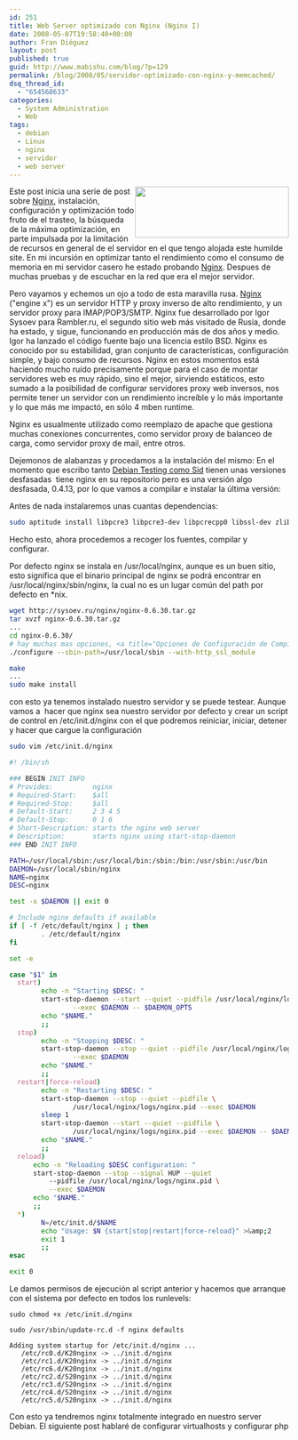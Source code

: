 ```yaml
---
id: 251
title: Web Server optimizado con Nginx (Nginx I)
date: 2008-05-07T19:58:40+00:00
author: Fran Diéguez
layout: post
published: true
guid: http://www.mabishu.com/blog/?p=129
permalink: /blog/2008/05/servidor-optimizado-con-nginx-y-memcached/
dsq_thread_id:
  - "654568633"
categories:
  - System Administration
  - Web
tags:
  - debian
  - Linux
  - nginx
  - servidor
  - web server
---
```

<a href="/assets/2008/05/nginx-black-logo.jpg"><img class="alignright alignnone size-medium wp-image-133 sinborde" style="float: right;" title="Nginx Server" src="/assets/2008/05/nginx-black-logo.jpg" alt="" width="277" height="92" /></a>Este post inicia una serie de post sobre <a title="Wiki de Nginx en Español" href="http://wiki.codemongers.com/NginxEs">Nginx</a>, instalación, configuración y optimización todo fruto de el trasteo, la búsqueda de la máxima optimización, en parte impulsada por la limitación de recursos en general de el servidor en el que tengo alojada este humilde site.
En mi incursión en optimizar tanto el rendimiento como el consumo de memoria en mi servidor casero he estado probando <a title="Wiki de Nginx en Español" href="http://wiki.codemongers.com/NginxEs">Nginx</a>. Despues de muchas pruebas y de escuchar en la red que era el mejor servidor.

Pero vayamos y echemos un ojo a todo de esta maravilla rusa. <a title="Wiki de Nginx en Español" href="http://wiki.codemongers.com/NginxEs">Nginx</a> ("engine x") es un servidor HTTP y proxy inverso de alto rendimiento, y un servidor proxy para IMAP/POP3/SMTP. Nginx fue desarrollado por Igor Sysoev para Rambler.ru, el segundo sitio web más visitado de Rusia, donde ha estado, y sigue, funcionando en producción más de dos años y medio. Igor ha lanzado el código fuente bajo una licencia estilo BSD. Nginx es conocido por su estabilidad, gran conjunto de características, configuración simple, y bajo consumo de recursos.
Nginx en estos momentos está haciendo mucho ruído precisamente porque para el caso de montar servidores web es muy rápido, sino el mejor, sirviendo estáticos, esto sumado a la posibilidad de configurar servidores proxy web inversos, nos permite tener un servidor con un rendimiento increíble y lo más importante y lo que más me impactó, en sólo 4 mben runtime.

Nginx es usualmente utilizado como reemplazo de apache que gestiona muchas conexiones concurrentes, como servidor proxy de balanceo de carga, como servidor proxy de mail, entre otros.

Dejemonos de alabanzas y procedamos a la instalación del mismo:  En el momento que escribo tanto <a title="Installation Nginx on Deban Testing and Unstable" href="http://wiki.codemongers.com/InstallingFromDebianRepositories?highlight=(debian)">Debian Testing como Sid</a> tienen unas versiones desfasadas  tiene nginx en su repositorio pero es una versión algo desfasada, 0.4.13, por lo que vamos a compilar e instalar la última versión:

Antes de nada instalaremos unas cuantas dependencias:

```bash
sudo aptitude install libpcre3 libpcre3-dev libpcrecpp0 libssl-dev zlib1g-dev
```

Hecho esto, ahora procedemos a recoger los fuentes, compilar y configurar.

Por defecto nginx se instala en /usr/local/nginx, aunque es un buen sitio, esto significa que el binario principal de nginx se podrá encontrar en /usr/local/nginx/sbin/nginx, la cual no es un lugar común del path por defecto en *nix.

```bash
wget http://sysoev.ru/nginx/nginx-0.6.30.tar.gz
tar xvzf nginx-0.6.30.tar.gz
...
cd nginx-0.6.30/
# hay muchas mas opciones, <a title="Opciones de Configuración de Compilación de Nginx" href="http://wiki.codemongers.com/NginxInstallOptions">Configuring Options</a>
./configure --sbin-path=/usr/local/sbin --with-http_ssl_module
```

```bash
make
...
sudo make install
```
con esto ya tenemos instalado nuestro servidor y se puede testear. Aunque vamos a  hacer que nginx sea nuestro servidor por defecto y crear un script de control en /etc/init.d/nginx con el que podremos reiniciar, iniciar, detener y hacer que cargue la configuración
```bash
sudo vim /etc/init.d/nginx
```

```bash
#! /bin/sh

### BEGIN INIT INFO
# Provides:          nginx
# Required-Start:    $all
# Required-Stop:     $all
# Default-Start:     2 3 4 5
# Default-Stop:      0 1 6
# Short-Description: starts the nginx web server
# Description:       starts nginx using start-stop-daemon
### END INIT INFO

PATH=/usr/local/sbin:/usr/local/bin:/sbin:/bin:/usr/sbin:/usr/bin
DAEMON=/usr/local/sbin/nginx
NAME=nginx
DESC=nginx

test -x $DAEMON || exit 0

# Include nginx defaults if available
if [ -f /etc/default/nginx ] ; then
        . /etc/default/nginx
fi

set -e

case "$1" in
  start)
        echo -n "Starting $DESC: "
        start-stop-daemon --start --quiet --pidfile /usr/local/nginx/logs/nginx.pid \
                --exec $DAEMON -- $DAEMON_OPTS
        echo "$NAME."
        ;;
  stop)
        echo -n "Stopping $DESC: "
        start-stop-daemon --stop --quiet --pidfile /usr/local/nginx/logs/nginx.pid \
                --exec $DAEMON
        echo "$NAME."
        ;;
  restart|force-reload)
        echo -n "Restarting $DESC: "
        start-stop-daemon --stop --quiet --pidfile \
                /usr/local/nginx/logs/nginx.pid --exec $DAEMON
        sleep 1
        start-stop-daemon --start --quiet --pidfile \
                /usr/local/nginx/logs/nginx.pid --exec $DAEMON -- $DAEMON_OPTS
        echo "$NAME."
        ;;
  reload)
      echo -n "Reloading $DESC configuration: "
      start-stop-daemon --stop --signal HUP --quiet
          --pidfile /usr/local/nginx/logs/nginx.pid \
          --exec $DAEMON
      echo "$NAME."
      ;;
  *)
        N=/etc/init.d/$NAME
        echo "Usage: $N {start|stop|restart|force-reload}" >&amp;2
        exit 1
        ;;
esac

exit 0
```
Le damos permisos de ejecución al script anterior y hacemos que arranque con el sistema por defecto en todos los runlevels:
```
sudo chmod +x /etc/init.d/nginx
```
```
sudo /usr/sbin/update-rc.d -f nginx defaults
```
```
Adding system startup for /etc/init.d/nginx ...
   /etc/rc0.d/K20nginx -> ../init.d/nginx
   /etc/rc1.d/K20nginx -> ../init.d/nginx
   /etc/rc6.d/K20nginx -> ../init.d/nginx
   /etc/rc2.d/S20nginx -> ../init.d/nginx
   /etc/rc3.d/S20nginx -> ../init.d/nginx
   /etc/rc4.d/S20nginx -> ../init.d/nginx
   /etc/rc5.d/S20nginx -> ../init.d/nginx
```
Con esto ya tendremos nginx totalmente integrado en nuestro server Debian. El siguiente post hablaré de configurar virtualhosts y configurar php
